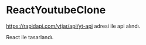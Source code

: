# ReactYoutubeClone

https://rapidapi.com/ytjar/api/yt-api adresi ile api alındı.

React ile tasarlandı.
